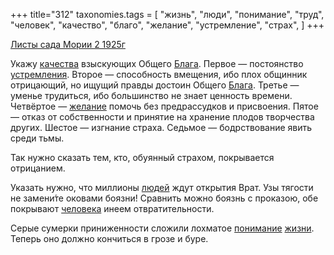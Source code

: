 +++
title="312"
taxonomies.tags = [
 "жизнь",
 "люди",
 "понимание",
 "труд",
 "человек",
 "качество",
 "благо",
 "желание",
 "устремление",
 "страх",
]
+++

[Листы сада Мории 2 1925г](/agni/1925)

Укажу [качества](/tags/качество) взыскующих Общего [Блага](/tags/благо). Первое — постоянство [устремления](/tags/устремление). Второе — способность вмещения, ибо плох общинник отрицающий, но ищущий правды достоин Общего [Блага](/tags/благо). Третье — уменье трудиться, ибо большинство не знает ценность времени. Четвёртое — [желание](/tags/желание) помочь без предрассудков и присвоения. Пятое — отказ от собственности и принятие на хранение плодов творчества других. Шестое — изгнание страха. Седьмое — бодрствование явить среди тьмы.   

Так нужно сказать тем, кто, обуянный страхом, покрывается отрицанием.    

Указать нужно, что миллионы [людей](/tags/люди) ждут открытия Врат. Узы тягости не замени́те оковами боязни! Сравнить можно боязнь с проказою, обе покрывают [человека](/tags/человек) инеем отвратительности.   

Серые сумерки приниженности сложили лохматое [понимание](/tags/понимание) [жизни](/tags/жизнь). Теперь оно должно кончиться в грозе и буре.   

